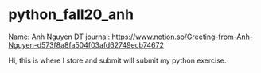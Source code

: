 # python_fall20_anh
Name: Anh Nguyen
DT journal: https://www.notion.so/Greeting-from-Anh-Nguyen-d573f8a8fa504f03afd62749ecb74672

Hi, this is where I store and submit will submit my python exercise.
